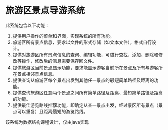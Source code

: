 # 旅游区景点导游系统
此系统包含以下功能：
1. 提供用户操作的菜单和界面，实现系统的所有功能。
2. 旅游区所有景点信息，要求以文件的形式存储（如文本文件），格式自行设计。
3. 提供对旅游区所有景点信息的查询、编辑功能，可进行查找、添加、删除和修改等操作，修改后的信息需要保存回文件。
4. 提供旅游区当前景点显示功能，要求能显示游客当前所在景点及所有与游客所在景点相邻景点信息。
5. 提供查询从旅游区每个景点出发到其他任一景点的最短简单路径及距离的功能。
6. 提供查询旅游区任意两个景点之间所有简单路径及距离、最短简单路径及距离的功能。
7. 提供最佳游览路线推荐功能，即确定从某一景点出发，经过景区所有景点（景点可以重复）且距离最短的游览路线。

   
该系统为数据结构课程设计，仅由java实现

